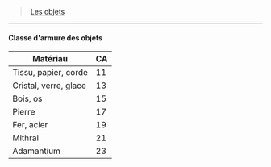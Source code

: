 ﻿---
!Generic
Id: objects_hd.md#classe-darmure-des-objets
ParentLink: objects_hd.md#les-objets
Name: Classe d'armure des objets
ParentName: Les objets
NameLevel: 4
Attributes: {}
---
> [Les objets](hd_objects.md)

---

#### Classe d'armure des objets

|Matériau|CA|
|---|---|
|Tissu, papier, corde|11|
|Cristal, verre, glace|13|
|Bois, os|15|
|Pierre|17|
|Fer, acier|19|
|Mithral|21|
|Adamantium|23|

